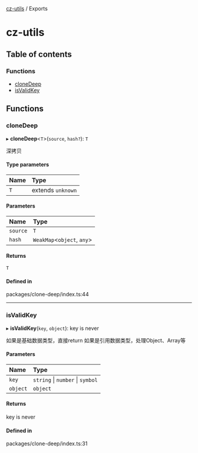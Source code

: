 [cz-utils](README.md) / Exports

# cz-utils

## Table of contents

### Functions

- [cloneDeep](modules.md#clonedeep)
- [isValidKey](modules.md#isvalidkey)

## Functions

### cloneDeep

▸ **cloneDeep**<`T`\>(`source`, `hash?`): `T`

深拷贝

#### Type parameters

| Name | Type |
| :------ | :------ |
| `T` | extends `unknown` |

#### Parameters

| Name | Type |
| :------ | :------ |
| `source` | `T` |
| `hash` | `WeakMap`<`object`, `any`\> |

#### Returns

`T`

#### Defined in

packages/clone-deep/index.ts:44

___

### isValidKey

▸ **isValidKey**(`key`, `object`): key is never

如果是基础数据类型，直接return
如果是引用数据类型，处理Object、Array等

#### Parameters

| Name | Type |
| :------ | :------ |
| `key` | `string` \| `number` \| `symbol` |
| `object` | `object` |

#### Returns

key is never

#### Defined in

packages/clone-deep/index.ts:31
